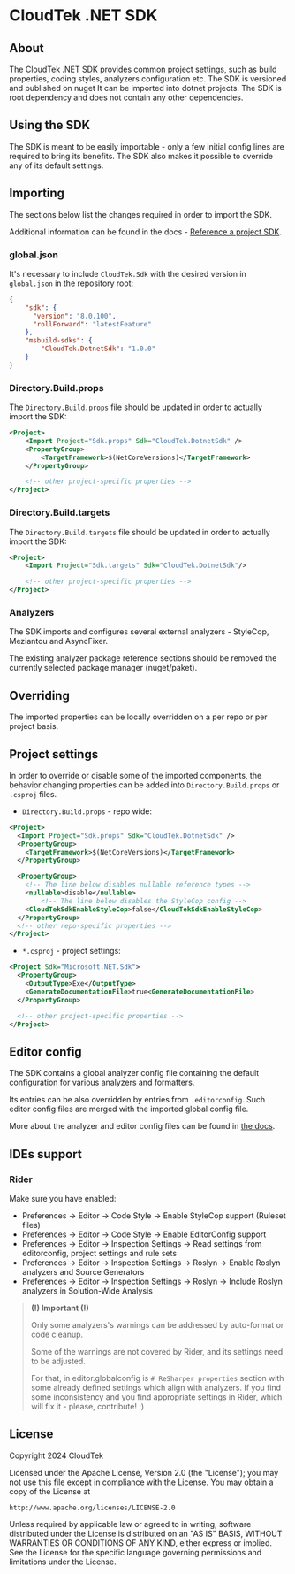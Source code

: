 # CloudTek .NET SDK

## About

The CloudTek .NET SDK provides common project settings, such as build properties, coding styles, analyzers configuration etc.
The SDK is versioned and published on nuget It can be imported into dotnet projects.
The SDK is root dependency and does not contain any other dependencies.

## Using the SDK

The SDK is meant to be easily importable - only a few initial config lines are required to bring its benefits. The SDK also makes it possible to override any of its default settings.

## Importing

The sections below list the changes required in order to import the SDK.

Additional information can be found in the docs - [Reference a project SDK](https://docs.microsoft.com/en-us/visualstudio/msbuild/how-to-use-project-sdk?view=vs-2022#reference-a-project-sdk).

### global.json

It's necessary to include `CloudTek.Sdk` with the desired version in `global.json` in the repository root:

```json
{
    "sdk": {
      "version": "8.0.100",
      "rollForward": "latestFeature"
    },
    "msbuild-sdks": {
        "CloudTek.DotnetSdk": "1.0.0"
    }
}

```
### Directory.Build.props

The `Directory.Build.props` file should be updated in order to actually import the SDK:

```xml
<Project>
    <Import Project="Sdk.props" Sdk="CloudTek.DotnetSdk" />
    <PropertyGroup>
        <TargetFramework>$(NetCoreVersions)</TargetFramework>
    </PropertyGroup>

    <!-- other project-specific properties -->
</Project>
```

### Directory.Build.targets

The `Directory.Build.targets` file should be updated in order to actually import the SDK:

```xml
<Project>
    <Import Project="Sdk.targets" Sdk="CloudTek.DotnetSdk"/>

    <!-- other project-specific properties -->
</Project>
```

### Analyzers

The SDK imports and configures several external analyzers - StyleCop, Meziantou and AsyncFixer.

The existing analyzer package reference sections should be removed the currently selected package manager (nuget/paket).
## Overriding

The imported properties can be locally overridden on a per repo or per project basis.

## Project settings

In order to override or disable some of the imported components, the behavior changing properties can be added into `Directory.Build.props` or `.csproj` files.

* `Directory.Build.props` - repo wide:
```xml
<Project>
  <Import Project="Sdk.props" Sdk="CloudTek.DotnetSdk" />
  <PropertyGroup>
    <TargetFramework>$(NetCoreVersions)</TargetFramework>
  </PropertyGroup>

  <PropertyGroup>
    <!-- The line below disables nullable reference types -->
    <nullable>disable</nullable>
        <!-- The line below disables the StyleCop config -->
    <CloudTekSdkEnableStyleCop>false</CloudTekSdkEnableStyleCop>
  </PropertyGroup>
  <!-- other repo-specific properties -->
</Project>
```

* `*.csproj` - project settings:
```xml
<Project Sdk="Microsoft.NET.Sdk">
  <PropertyGroup>
    <OutputType>Exe</OutputType>
    <GenerateDocumentationFile>true<GenerateDocumentationFile>
  </PropertyGroup>

  <!-- other project-specific properties -->
</Project>
```

## Editor config

The SDK contains a global analyzer config file containing the default configuration for various analyzers and formatters.

Its entries can be also overridden by entries from `.editorconfig`. Such editor config files are merged with the imported global config file.

More about the analyzer and editor config files can be found in [the docs](https://docs.microsoft.com/en-us/dotnet/fundamentals/code-analysis/configuration-files).

## IDEs support

### Rider

Make sure you have enabled:
- Preferences -> Editor -> Code Style -> Enable StyleCop support (Ruleset files)
- Preferences -> Editor -> Code Style -> Enable EditorConfig support
- Preferences -> Editor -> Inspection Settings -> Read settings from editorconfig, project settings and rule sets
- Preferences -> Editor -> Inspection Settings -> Roslyn -> Enable Roslyn analyzers and Source Generators
- Preferences -> Editor -> Inspection Settings -> Roslyn -> Include Roslyn analyzers in Solution-Wide Analysis

> **(!) Important (!)**
>
> Only some analyzers's warnings can be addressed by auto-format or code cleanup.
>
> Some of the warnings are not covered by Rider, and its settings need to be adjusted.
>
> For that, in editor.globalconfig is `# ReSharper properties` section with some already defined settings which align with analyzers. If you find some inconsistency and you find appropriate settings in Rider, which will fix it - please, contribute! :)

## License
Copyright 2024 CloudTek

Licensed under the Apache License, Version 2.0 (the "License"); you may not use this file except in compliance with the License. You may obtain a copy of the License at

```http://www.apache.org/licenses/LICENSE-2.0```

Unless required by applicable law or agreed to in writing, software distributed under the License is distributed on an "AS IS" BASIS, WITHOUT WARRANTIES OR CONDITIONS OF ANY KIND, either express or implied. See the License for the specific language governing permissions and limitations under the License.
